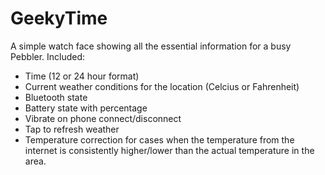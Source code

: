 GeekyTime
=========

A simple watch face showing all the essential information for a busy Pebbler. 
Included:
 - Time (12 or 24 hour format)
 - Current weather conditions for the location (Celcius or Fahrenheit)
 - Bluetooth state
 - Battery state with percentage
 - Vibrate on phone connect/disconnect
 - Tap to refresh weather
 - Temperature correction for cases when the temperature from the internet is consistently higher/lower than the actual temperature in the area. 

